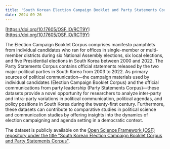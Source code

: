 ```yaml
---
title: 'South Korean Election Campaign Booklet and Party Statements Corpora'
date: 2024-09-26
---
```


[https://doi.org/10.17605/OSF.IO/RCT9Y](https://doi.org/10.17605/OSF.IO/RCT9Y)

The Election Campaign Booklet Corpus comprises manifesto pamphlets from individual candidates who ran for offices in single-member or multi-member districts during six National Assembly elections, six local elections, and five Presidential elections in South Korea between 2000 and 2022. The Party Statements Corpus contains official statements released by the two major political parties in South Korea from 2003 to 2022. As primary sources of political communication—the campaign materials used by individual candidates (Election Campaign Booklet Corpus) and the official communications from party leadership (Party Statements Corpus)—these datasets provide a novel opportunity for researchers to analyze inter-party and intra-party variations in political communication, political agendas, and policy positions in South Korea during the twenty-first century. Furthermore, these datasets can contribute to comparative studies in political science and communication studies by offering insights into the dynamics of election campaigning and agenda setting in a democratic context.

The dataset is publicly available on the [Open Science Framework (OSF) repository under the title "South Korean Election Campaign Booklet Corpus and Party Statements Corpus"](https://doi.org/10.17605/OSF.IO/RCT9Y).

